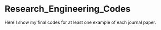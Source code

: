# Research_Engineering_Codes

Here I show my final codes for at least one example of each journal paper.
